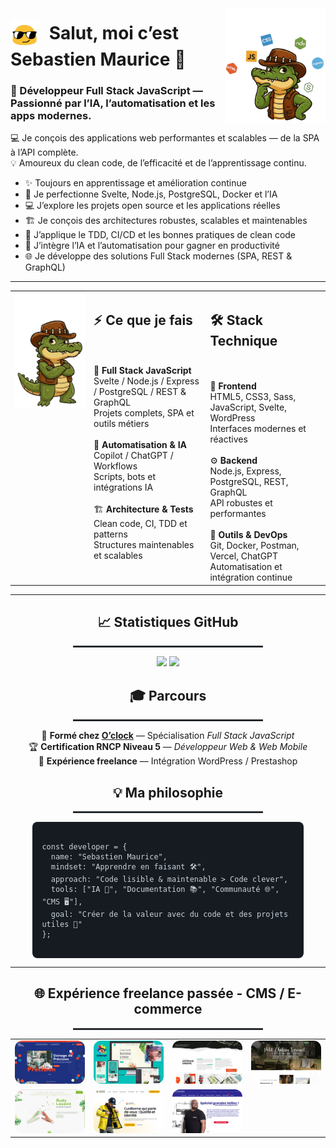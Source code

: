 <!-- 💻 Profil GitHub Pro - Sebastien Maurice -->
<!-- Version harmonisée & responsive - 2025 -->

<div>
  <!-- Image à droite -->
  <a href="https://raw.githubusercontent.com/sebastienmaurice/sebastienmaurice/refs/heads/main/dundee-croco-profil-right-1.png" target="_blank" rel="noopener noreferrer nofollow">
    <img 
      align="right" 
      width="32%" 
      src="https://raw.githubusercontent.com/sebastienmaurice/sebastienmaurice/refs/heads/main/dundee-croco-profil-right-1.png" 
      style="max-width:180px; display:block; margin-top:-20px;">
  </a>

  <!-- Titre principal -->
  <h1>
    <img src="https://raw.githubusercontent.com/sebastienmaurice/sebastienmaurice/refs/heads/main/blob-sunglasses.gif" 
         alt="emoji-blob" 
         style="width:45px; vertical-align:middle; margin-right:10px;">
    Salut, moi c’est <strong>Sebastien Maurice</strong> 👋
  </h1>

  <h3>
    🚀 Développeur Full Stack JavaScript — Passionné par l’IA, l’automatisation et les apps modernes.
  </h3>

  <p>
    💻 Je conçois des applications web performantes et scalables — de la SPA à l’API complète.<br>
    💡 Amoureux du clean code, de l’efficacité et de l’apprentissage continu.
  </p>

  <ul>
    <li>✨ Toujours en apprentissage et amélioration continue</li>
    <li>🌱 Je perfectionne Svelte, Node.js, PostgreSQL, Docker et l’IA</li>
    <li>💻 J’explore les projets open source et les applications réelles</li>
    <li>🏗️ Je conçois des architectures robustes, scalables et maintenables</li>
    <li>🧪 J’applique le TDD, CI/CD et les bonnes pratiques de clean code</li>
    <li>🤖 J’intègre l’IA et l’automatisation pour gagner en productivité</li>
    <li>🌐 Je développe des solutions Full Stack modernes (SPA, REST & GraphQL)</li>
  </ul>
</div>

---

<!-- ⚡ Ce que je fais + 🛠️ Stack Technique — 3 COLONNES CORRECTE -->
<table align="center" cellspacing="20">
<tr>
  <!-- Croco -->
  <td align="center" valign="top" width="25%">
    <img src="https://raw.githubusercontent.com/sebastienmaurice/sebastienmaurice/main/croco-dundee-debout-1.png" width="250" alt="Croco Dundee">
  </td>

  <!-- Ce que je fais -->
  <td align="left" valign="top" width="37%">
    <h2>⚡ Ce que je fais</h2><br><br>
    🎯 <b>Full Stack JavaScript</b><br>
    Svelte / Node.js / Express / PostgreSQL / REST & GraphQL<br>
    Projets complets, SPA et outils métiers<br>
    <br>
    🤖 <b>Automatisation & IA</b><br>
    Copilot / ChatGPT / Workflows<br>
    Scripts, bots et intégrations IA<br>
    <br>
    🏗️ <b>Architecture & Tests</b><br>
    Clean code, CI, TDD et patterns<br>
    Structures maintenables et scalables
  </td>

  <!-- Stack Technique -->
  <td align="left" valign="top" width="38%">
    <h2>🛠️ Stack Technique</h2><br><br>
    🎨 <b>Frontend</b><br>
    HTML5, CSS3, Sass, JavaScript, Svelte, WordPress<br>
    Interfaces modernes et réactives<br>
    <br>
    ⚙️ <b>Backend</b><br>
    Node.js, Express, PostgreSQL, REST, GraphQL<br>
    API robustes et performantes<br>
    <br>
    🧰 <b>Outils & DevOps</b><br>
    Git, Docker, Postman, Vercel, ChatGPT<br>
    Automatisation et intégration continue
  </td>
</tr>
</table>

---
<!-- 📈 Stats GitHub -->
<div align="center">
  <h2>📈 Statistiques GitHub</h2>
  <hr style="width:60%; border:0.5px solid #30363d;">
  <p>
    <img src="https://github-readme-stats.vercel.app/api?username=sebastienmaurice&show_icons=true&theme=tokyonight&hide_border=true&bg_color=0D1117&title_color=58A6FF&icon_color=1F6FEB&text_color=C9D1D9" width="48%">
    <img src="https://github-readme-stats.vercel.app/api/top-langs/?username=sebastienmaurice&layout=compact&theme=tokyonight&hide_border=true&bg_color=0D1117&title_color=58A6FF&text_color=C9D1D9" width="48%">
  </p>
</div>

<!-- 🎓 Parcours -->
<div align="center">
  <h2>🎓 Parcours</h2>
  <hr style="width:60%; border:0.5px solid #30363d;">
</div>

<p align="center">
🧭 <b>Formé chez <a href="https://oclock.io">O’clock</a></b> — Spécialisation <i>Full Stack JavaScript</i><br>
🏆 <b>Certification RNCP Niveau 5</b> — <i>Développeur Web & Web Mobile</i><br>
💼 <b>Expérience freelance</b> — Intégration WordPress / Prestashop
</p>

<!-- 💡 Philosophie -->
<div align="center">
  <h2>💡 Ma philosophie</h2>
  <hr style="width:60%; border:0.5px solid #30363d;">
</div>

<pre style="background:#161b22; color:#c9d1d9; padding:15px; border-radius:8px; text-align:left; width:80%; margin:auto; font-size:14px;">
<code>
const developer = {
  name: "Sebastien Maurice",
  mindset: "Apprendre en faisant 🛠️",
  approach: "Code lisible & maintenable > Code clever",
  tools: ["IA 🤖", "Documentation 📚", "Communauté 🌐", "CMS 🖥️"],
  goal: "Créer de la valeur avec du code et des projets utiles 🚀"
};
</code>
</pre>

---
<!-- 🌐 Expérience freelance passée - CMS / E-commerce -->
<div align="center">
  <h2>🌐 Expérience freelance passée - CMS / E-commerce</h2>
  <hr style="width:60%; border:0.5px solid #30363d;">
</div>

<!-- 🌟 Miniatures horizontales compatibles GitHub -->
<table align="center" cellspacing="20">
  <tr>
    <td>
      <a href="https://raw.githubusercontent.com/sebastienmaurice/sebastienmaurice/main/gsti62.jpg">
        <img src="https://raw.githubusercontent.com/sebastienmaurice/sebastienmaurice/main/gsti62.jpg" width="200" style="border-radius:12px;">
      </a>
    </td>
    <td>
      <a href="https://raw.githubusercontent.com/sebastienmaurice/sebastienmaurice/main/onaturel.jpg">
        <img src="https://raw.githubusercontent.com/sebastienmaurice/sebastienmaurice/main/onaturel.jpg" width="200" style="border-radius:12px;">
      </a>
    </td>
    <td>
      <a href="https://raw.githubusercontent.com/sebastienmaurice/sebastienmaurice/main/palimpseste.jpg">
        <img src="https://raw.githubusercontent.com/sebastienmaurice/sebastienmaurice/main/palimpseste.jpg" width="200" style="border-radius:12px;">
      </a>
    </td>
    <td>
      <a href="https://raw.githubusercontent.com/sebastienmaurice/sebastienmaurice/main/petitchateauvercourt.jpg">
        <img src="https://raw.githubusercontent.com/sebastienmaurice/sebastienmaurice/main/petitchateauvercourt.jpg" width="200" style="border-radius:12px;">
      </a>
    </td>
  </tr>
  <tr>
    <td>
      <a href="https://raw.githubusercontent.com/sebastienmaurice/sebastienmaurice/main/rudylesaint.jpg">
        <img src="https://raw.githubusercontent.com/sebastienmaurice/sebastienmaurice/main/rudylesaint.jpg" width="200" style="border-radius:12px;">
      </a>
    </td>
    <td>
      <a href="https://raw.githubusercontent.com/sebastienmaurice/sebastienmaurice/main/alternativ.jpg">
        <img src="https://raw.githubusercontent.com/sebastienmaurice/sebastienmaurice/main/alternativ.jpg" width="200" style="border-radius:12px;">
      </a>
    </td>
    <td>
      <a href="https://raw.githubusercontent.com/sebastienmaurice/sebastienmaurice/main/galaxy.jpg">
        <img src="https://raw.githubusercontent.com/sebastienmaurice/sebastienmaurice/main/galaxy.jpg" width="200" style="border-radius:12px;">
      </a>
    </td>
  </tr>
</table>
